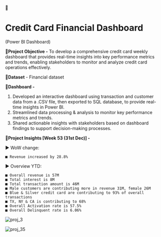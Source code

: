 📌
# Credit Card Financial Dashboard
  (Power BI Dashboard)


🔶**Project Objective -** To develop a comprehensive credit card weekly dashboard that provides real-time insights into key performance metrics and trends, enabling stakeholders to monitor and analyze credit card operations effectively.


🔶**Dataset** - Financial dataset


🔶**Dashboard  -**
1. Developed an interactive dashboard using transaction and customer data from a .CSV file, then exported to SQL database, to provide real-time insights in Power BI.
2. Streamlined data processing & analysis to monitor key performance metrics and trends.
3. Shared actionable insights with stakeholders based on dashboard findings to support decision-making processes.


🔶**Project Insights [Week 53 (31st Dec)] -**

▶ WoW change:

    ■ Revenue increased by 28.8%

▶ Overview YTD:

    ■ Overall revenue is 57M
    ■ Total interest is 8M
    ■ Total transaction amount is 46M
    ■ Male customers are contributing more in revenue 31M, female 26M
    ■ Blue & Silver credit card are contributing to 93% of overall transactions
    ■ TX, NY & CA is contributing to 68%
    ■ Overall Activation rate is 57.5%
    ■ Overall Delinquent rate is 6.06%

![proj_3](https://github.com/user-attachments/assets/6d03b67e-371e-4f6a-81bf-3ae2ade21c1b)

![proj_35](https://github.com/user-attachments/assets/a6df0149-f66e-44b4-8f50-11b4acf2f9a8)

